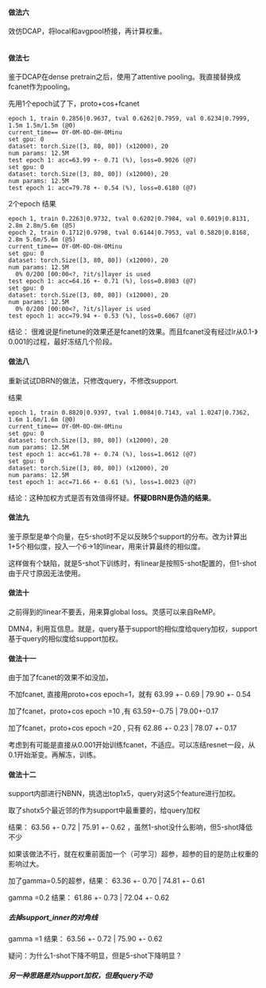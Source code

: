 

#### 做法六

效仿DCAP，将local和avgpool桥接，再计算权重。


```

```

#### 做法七

鉴于DCAP在dense pretrain之后，使用了attentive pooling。我直接替换成fcanet作为pooling。

先用1个epoch试了下，proto+cos+fcanet

```
epoch 1, train 0.2856|0.9637, tval 0.6262|0.7959, val 0.6234|0.7999, 1.5m 1.5m/1.5m (@0)
current_time== 0Y-0M-0D-0H-0Minu
set gpu: 0
dataset: torch.Size([3, 80, 80]) (x12000), 20
num params: 12.5M
test epoch 1: acc=63.99 +- 0.71 (%), loss=0.9026 (@7)
set gpu: 0
dataset: torch.Size([3, 80, 80]) (x12000), 20
num params: 12.5M
test epoch 1: acc=79.78 +- 0.54 (%), loss=0.6180 (@7)
```

2个epoch 结果

```
epoch 1, train 0.2263|0.9732, tval 0.6202|0.7984, val 0.6019|0.8131, 2.8m 2.8m/5.6m (@5)
epoch 2, train 0.1712|0.9798, tval 0.6144|0.7953, val 0.5820|0.8168, 2.8m 5.6m/5.6m (@5)
current_time== 0Y-0M-0D-0H-0Minu
set gpu: 0
dataset: torch.Size([3, 80, 80]) (x12000), 20
num params: 12.5M
  0% 0/200 [00:00<?, ?it/s]layer is used
test epoch 1: acc=64.16 +- 0.71 (%), loss=0.8983 (@7)
set gpu: 0
dataset: torch.Size([3, 80, 80]) (x12000), 20
num params: 12.5M
  0% 0/200 [00:00<?, ?it/s]layer is used
test epoch 1: acc=79.94 +- 0.53 (%), loss=0.6067 (@7)
```

结论： 很难说是finetune的效果还是fcanet的效果。而且fcanet没有经过lr从0.1-》0.001的过程，最好冻结几个阶段。

#### 做法八

重新试试DBRN的做法，只修改query，不修改support.

结果

```
epoch 1, train 0.8820|0.9397, tval 1.0084|0.7143, val 1.0247|0.7362, 1.6m 1.6m/1.6m (@0)
current_time== 0Y-0M-0D-0H-0Minu
set gpu: 0
dataset: torch.Size([3, 80, 80]) (x12000), 20
num params: 12.5M
test epoch 1: acc=61.78 +- 0.74 (%), loss=1.0612 (@7)
set gpu: 0
dataset: torch.Size([3, 80, 80]) (x12000), 20
num params: 12.5M
test epoch 1: acc=71.66 +- 0.61 (%), loss=1.0023 (@7)
```

结论：这种加权方式是否有效值得怀疑。**怀疑DBRN是伪造的结果**。

#### 做法九

鉴于原型是单个向量，在5-shot时不足以反映5个support的分布。改为计算出1+5个相似度，投入一个6->1的linear，用来计算最终的相似度。

这样做有个缺陷，就是5-shot下训练时，有linear是按照5-shot配置的，但1-shot由于尺寸原因无法使用。

#### 做法十

之前得到的linear不要丢，用来算global loss。灵感可以来自ReMP。

DMN4，利用互信息。就是，query基于support的相似度给query加权，support基于query的相似度给support加权。

#### 做法十一

由于加了fcanet的效果不如没加，

不加fcanet, 直接用proto+cos epoch=1，就有 63.99 +- 0.69 | 79.90 +- 0.54

加了fcanet，proto+cos epoch =10 ,有  63.59+-0.75 | 79.00+-0.17

加了fcanet，proto+cos epoch =20 , 只有 62.86 +- 0.23 | 78.07 +- 0.17

考虑到有可能是直接从0.001开始训练fcanet，不适应。可以冻结resnet一段，从0.1开始渐变。再解冻，训练。

#### 做法十二

support内部进行NBNN，挑选出top1x5，query对这5个feature进行加权。

取了shotx5个最近邻的作为support中最重要的，给query加权

结果： 63.56 +- 0.72 | 75.91 +- 0.62 ，虽然1-shot没什么影响，但5-shot降低不少

如果该做法不行，就在权重前面加一个（可学习）超参，超参的目的是防止权重的影响过大。

加了gamma=0.5的超参，结果： 63.36 +- 0.70 | 74.81 +- 0.61

gamma =0.2 结果： 61.86 +- 0.73 | 72.04 +- 0.62

##### 去掉support_inner的对角线

gamma =1 结果： 63.56 +- 0.72  | 75.90 +- 0.62

疑问：为什么1-shot下降不明显，但是5-shot下降明显？

##### 另一种思路是对support加权，但是query不动





